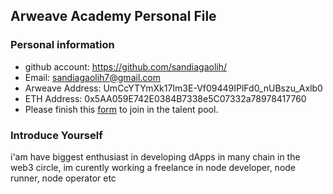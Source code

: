 ## Arweave Academy Personal File

### Personal information

- github account: https://github.com/sandiagaolih/
- Email: sandiagaolih7@gmail.com
- Arweave Address: UmCcYTYmXk17Im3E-Vf09449IPlFd0_nUBszu_Axlb0
- ETH Address: 0x5AA059E742E0384B7338e5C07332a78978417760
- Please finish this [form](https://docs.google.com/forms/d/e/1FAIpQLSfWA5fIIcBgmRppm3jNz5vmf9Mai_QMVil-2pO4r7YKn_Zhtw/viewform?usp=sf_link) to join in the talent pool.

### Introduce Yourself
 i'am have biggest enthusiast in developing dApps in many chain in the web3 circle, im curently working a freelance in node developer, node runner, node operator etc
